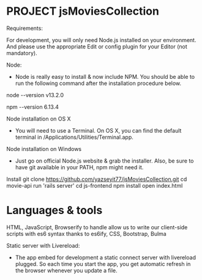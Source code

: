 # PROJECT jsMoviesCollection

Requirements:

For development, you will only need Node.js installed on your environment. And please use the appropriate Edit or config plugin for your Editor (not mandatory).

Node:

- Node is really easy to install & now include NPM. You should be able to run the following command after the installation procedure below.

node --version
v13.2.0

npm --version
6.13.4

Node installation on OS X

- You will need to use a Terminal. On OS X, you can find the default terminal in /Applications/Utilities/Terminal.app.

Node installation on Windows

- Just go on official Node.js website & grab the installer. Also, be sure to have git available in your PATH, npm might need it.

Install
git clone https://github.com/yazseyit77/jsMoviesCollection.git
cd movie-api
run 'rails server'
cd js-frontend
npm install
open index.html

# Languages & tools

HTML,
JavaScript,
Browserify to handle allow us to write our client-side scripts with es6 syntax thanks to es6ify,
CSS,
Bootstrap,
Bulma

Static server with Livereload:

- The app embed for development a static connect server with livereload plugged. So each time you start the app, you get automatic refresh in the browser whenever you update a file.
